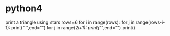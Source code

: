 # python4
print a triangle using stars
rows=6
for i in range(rows):
    for j in range(rows-i-1):
        print(" ",end="")
    for j in range(2*i+1):
        print("*",end="")
    print()
